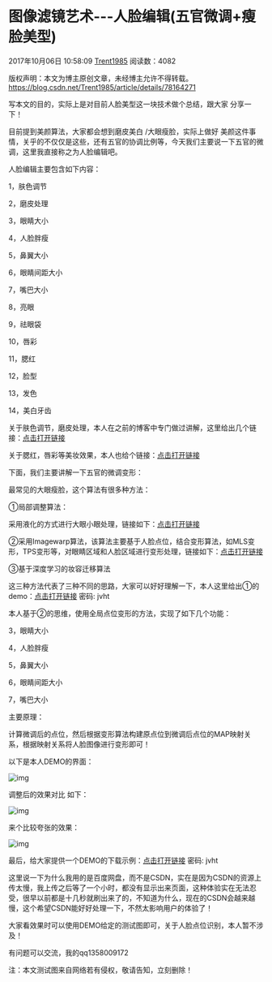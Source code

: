 # 图像滤镜艺术---人脸编辑(五官微调+瘦脸美型)

2017年10月06日 10:58:09 [Trent1985](https://me.csdn.net/Trent1985) 阅读数：4082



 版权声明：本文为博主原创文章，未经博主允许不得转载。	https://blog.csdn.net/Trent1985/article/details/78164271

写本文的目的，实际上是对目前人脸美型这一块技术做个总结，跟大家 分享一下！

目前提到美颜算法，大家都会想到磨皮美白 /大眼瘦脸，实际上做好 美颜这件事情，关乎的不仅仅是这些，还有五官的协调比例等，今天我们主要说一下五官的微调，这里我直接称之为人脸编辑吧。

人脸编辑主要包含如下内容：

1，肤色调节

2，磨皮处理

3，眼睛大小

4，人脸胖瘦

5，鼻翼大小

6，眼睛间距大小

7，嘴巴大小

8，亮眼

9，祛眼袋

10，唇彩

11，腮红

12，脸型

13，发色

14，美白牙齿

关于肤色调节，磨皮处理，本人在之前的博客中专门做过讲解，这里给出几个链接：[点击打开链接](http://blog.csdn.net/trent1985/article/details/77198097)

关于腮红，唇彩等美妆效果，本人也给个链接：[点击打开链接](http://blog.csdn.net/trent1985/article/details/70226779)

下面，我们主要讲解一下五官的微调变形：

最常见的大眼瘦脸，这个算法有很多种方法：

①局部调整算法：

采用液化的方式进行大眼小眼处理，链接如下：[点击打开链接](http://www.cnblogs.com/xiaotie/archive/2009/12/08/1619046.html)

②采用Imagewarp算法，该算法主要基于人脸点位，结合变形算法，如MLS变形，TPS变形等，对眼睛区域和人脸区域进行变形处理，链接如下：[点击打开链接](http://blog.csdn.net/hjimce/article/details/46550001)

③基于深度学习的妆容迁移算法

这三种方法代表了三种不同的思路，大家可以好好理解一下，本人这里给出①的demo：[点击打开链接](https://pan.baidu.com/s/1mhWDaLa) 密码: jvht

本人基于②的思维，使用全局点位变形的方法，实现了如下几个功能：

3，眼睛大小

4，人脸胖瘦

5，鼻翼大小

6，眼睛间距大小

7，嘴巴大小

主要原理：

​    计算微调后的点位，然后根据变形算法构建原点位到微调后点位的MAP映射关系，根据映射关系将人脸图像进行变形即可！

以下是本人DEMO的界面：

![img](https://img-blog.csdn.net/20171006113816639?watermark/2/text/aHR0cDovL2Jsb2cuY3Nkbi5uZXQvVHJlbnQxOTg1/font/5a6L5L2T/fontsize/400/fill/I0JBQkFCMA==/dissolve/70/gravity/Center)

调整后的效果对比 如下：

![img](https://img-blog.csdn.net/20171006114033533?watermark/2/text/aHR0cDovL2Jsb2cuY3Nkbi5uZXQvVHJlbnQxOTg1/font/5a6L5L2T/fontsize/400/fill/I0JBQkFCMA==/dissolve/70/gravity/Center)

来个比较夸张的效果：

![img](https://img-blog.csdn.net/20171006115529157?watermark/2/text/aHR0cDovL2Jsb2cuY3Nkbi5uZXQvVHJlbnQxOTg1/font/5a6L5L2T/fontsize/400/fill/I0JBQkFCMA==/dissolve/70/gravity/Center)

最后，给大家提供一个DEMO的下载示例：[点击打开链接](https://pan.baidu.com/s/1mhWDaLa) 密码: jvht

这里说一下为什么我用的是百度网盘，而不是CSDN，实在是因为CSDN的资源上传太慢，我上传之后等了一个小时，都没有显示出来页面，这种体验实在无法忍受，很早以前都是十几秒就刷出来了的，不知道为什么，现在的CSDN会越来越慢，这个希望CSDN能好好处理一下，不然太影响用户的体验了！

大家看效果时可以使用DEMO给定的测试图即可，关于人脸点位识别，本人暂不涉及！

有问题可以交流，我的qq1358009172

注：本文测试图来自网络若有侵权，敬请告知，立刻删除！